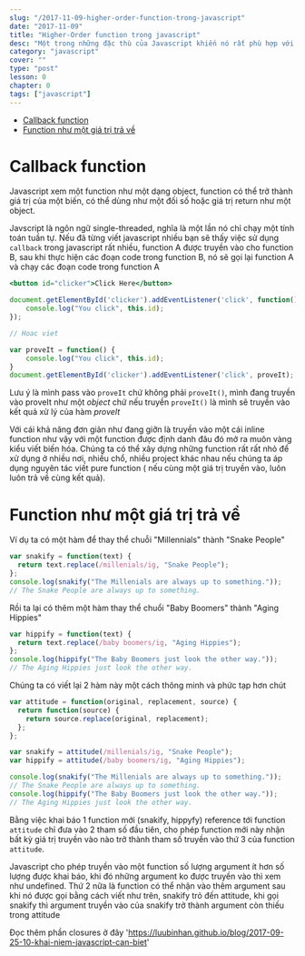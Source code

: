 ```yaml
---
slug: "/2017-11-09-higher-order-function-trong-javascript"
date: "2017-11-09"
title: "Higher-Order function trong javascript"
desc: "Một trong những đặc thù của Javascript khiến nó rất phù hợp với function programming là cho phép viết function higher-order, kiểu function cho phép nhận một function khác như một argument hoặc trả về một function"
category: "javascript"
cover: ""
type: "post"
lesson: 0
chapter: 0
tags: ["javascript"]
---
```


<!-- TOC -->

- [Callback function](#callback-function)
- [Function như một giá trị trả về](#function-như-một-giá-trị-trả-về)

<!-- /TOC -->


# Callback function

Javascript xem một function như một dạng object, function có thể trở thành giá trị của một biến, có thể dùng như một đối số hoặc giá trị return như một object.

Javscript là ngôn ngữ single-threaded, nghĩa là một lần nó chỉ chạy một tính toán tuần tự. Nếu đã từng viết javascript nhiều bạn sẽ thấy việc sử dụng `callback` trong javascript rất nhiều, function A được truyền vào cho function B, sau khi thực hiện các đoạn code trong function B, nó sẽ gọi lại function A và chạy các đoạn code trong function A


```jsx
<button id="clicker">Click Here</button>

document.getElementById('clicker').addEventListener('click', function() {
    console.log("You click", this.id);
});

// Hoac viet

var proveIt = function() {
    console.log("You click", this.id);
}
document.getElementById('clicker').addEventListener('click', proveIt);
```


Lưu ý là mình pass vào `proveIt` chứ không phải `proveIt()`, mình đang truyền vào proveIt như một *object* chứ nếu truyền `proveIt()` là mình sẽ truyền vào kết quả xử lý của hàm *proveIt*

Với cái khả năng đơn giản như đang giỡn là truyền vào một cái inline function như vậy với một function được định danh đâu đó mở ra muôn vàng kiểu viết biến hóa. Chúng ta có thể xây dựng những function rất rất nhỏ để xử dụng ở nhiều nơi, nhiều chổ, nhiều project khác nhau nếu chúng ta áp dụng nguyên tác viết pure function ( nếu cùng một giá trị truyền vào, luôn luôn trả về cùng kết quả).

# Function như một giá trị trả về

Ví dụ ta có một hàm để thay thể chuỗi "Millennials" thành "Snake People"

```js
var snakify = function(text) {
  return text.replace(/millenials/ig, "Snake People");
};
console.log(snakify("The Millenials are always up to something."));
// The Snake People are always up to something.
```

Rồi ta lại có thêm một hàm thay thể chuổi "Baby Boomers" thành "Aging Hippies"

```js
var hippify = function(text) {
  return text.replace(/baby boomers/ig, "Aging Hippies");
};
console.log(hippify("The Baby Boomers just look the other way."));
// The Aging Hippies just look the other way.
```

Chúng ta có viết lại 2 hàm này một cách thông minh và phức tạp hơn chút

```js
var attitude = function(original, replacement, source) {
  return function(source) {
    return source.replace(original, replacement);
  };
};

var snakify = attitude(/millenials/ig, "Snake People");
var hippify = attitude(/baby boomers/ig, "Aging Hippies");

console.log(snakify("The Millenials are always up to something."));
// The Snake People are always up to something.
console.log(hippify("The Baby Boomers just look the other way."));
// The Aging Hippies just look the other way.
```

Bằng việc khai báo 1 function mới (snakify, hippyfy) reference tới function `attitude` chỉ đưa vào 2 tham số đầu tiên, cho phép function mới này nhận bất kỳ giá trị truyền vào nào trở thành tham số truyền vào thứ 3 của function `attitude`.

Javascript cho phép truyền vào một function số lượng argument ít hơn số lượng được khai báo, khi đó những argument ko được truyền vào thì xem như undefined. Thứ 2 nữa là function có thể nhận vào thêm argument sau khi nó được gọi bằng cách viết như trên, snakify trỏ đến attitude, khi gọi snakify thì argument truyền vào của snakify trở thành argument còn thiếu trong attitude

Đọc thêm phần closures ở đây 'https://luubinhan.github.io/blog/2017-09-25-10-khai-niem-javascript-can-biet'